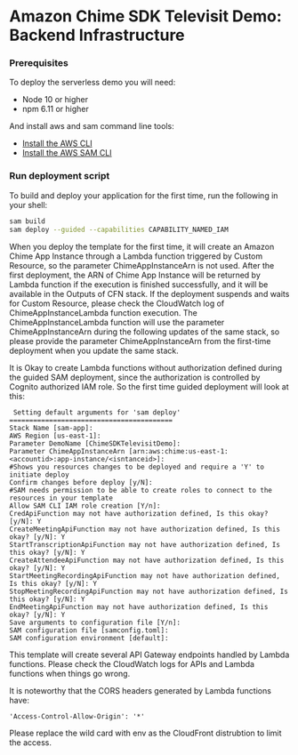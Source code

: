 # Amazon Chime SDK Televisit Demo: Backend Infrastructure

### Prerequisites

To deploy the serverless demo you will need:

- Node 10 or higher
- npm 6.11 or higher

And install aws and sam command line tools:

- [Install the AWS CLI](https://docs.aws.amazon.com/cli/latest/userguide/install-cliv1.html)
- [Install the AWS SAM CLI](https://docs.aws.amazon.com/serverless-application-model/latest/developerguide/serverless-sam-cli-install.html)

### Run deployment script

To build and deploy your application for the first time, run the following in your shell:

```bash
sam build
sam deploy --guided --capabilities CAPABILITY_NAMED_IAM
```

When you deploy the template for the first time, it will create an Amazon Chime App Instance through a Lambda function triggered by Custom Resource, so the parameter ChimeAppInstanceArn is not used. After the first deployment, the ARN of Chime App Instance will be returned by Lambda function if the execution is finished successfully, and it will be available in the Outputs of CFN stack. If the deployment suspends and waits for Custom Resource, please check the CloudWatch log of ChimeAppInstanceLambda function execution.
The ChimeAppInstanceLambda function will use the parameter ChimeAppInstanceArn during the following updates of the same stack, so please provide the parameter ChimeAppInstanceArn from the first-time deployment when you update the same stack.

It is Okay to create Lambda functions without authorization defined during the guided SAM deployment, since the authorization is controlled by Cognito authorized IAM role. So the first time guided deployment will look at this:

```
 Setting default arguments for 'sam deploy'
=========================================
Stack Name [sam-app]:
AWS Region [us-east-1]:
Parameter DemoName [ChimeSDKTelevisitDemo]:
Parameter ChimeAppInstanceArn [arn:aws:chime:us-east-1:<accountid>:app-instance/<isntanceid>]:
#Shows you resources changes to be deployed and require a 'Y' to initiate deploy
Confirm changes before deploy [y/N]:
#SAM needs permission to be able to create roles to connect to the resources in your template
Allow SAM CLI IAM role creation [Y/n]:
CredApiFunction may not have authorization defined, Is this okay? [y/N]: Y
CreateMeetingApiFunction may not have authorization defined, Is this okay? [y/N]: Y
StartTranscriptionApiFunction may not have authorization defined, Is this okay? [y/N]: Y
CreateAttendeeApiFunction may not have authorization defined, Is this okay? [y/N]: Y
StartMeetingRecordingApiFunction may not have authorization defined, Is this okay? [y/N]: Y
StopMeetingRecordingApiFunction may not have authorization defined, Is this okay? [y/N]: Y
EndMeetingApiFunction may not have authorization defined, Is this okay? [y/N]: Y
Save arguments to configuration file [Y/n]:
SAM configuration file [samconfig.toml]:
SAM configuration environment [default]:
```

This template will create several API Gateway endpoints handled by Lambda functions. Please check the CloudWatch logs for APIs and Lambda functions when things go wrong.

It is noteworthy that the CORS headers generated by Lambda functions have:

```
'Access-Control-Allow-Origin': '*'
```

Please replace the wild card with env as the CloudFront distrubtion to limit the access.
